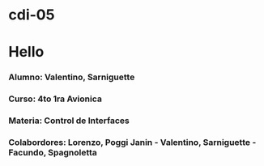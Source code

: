 # cdi-05
# Hello
### Alumno: Valentino, Sarniguette
### Curso: 4to 1ra Avionica
### Materia: Control de Interfaces
### Colabordores: Lorenzo, Poggi Janin - Valentino, Sarniguette - Facundo, Spagnoletta
